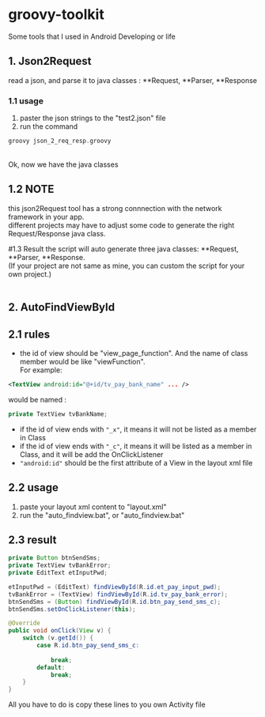 # groovy-toolkit
Some tools that I used in Android Developing or life


## 1. Json2Request 
read a json, and parse it to java classes : **Request, **Parser, **Response

### 1.1 usage
1. paster the json strings to the "test2.json" file
2. run the command 
```groovy
groovy json_2_req_resp.groovy
```
<br/>
Ok, now we have the java classes

	
## 1.2 NOTE
this json2Request tool has a strong connnection with the network framework in your app. <br/>
different projects may have to adjust some code to generate the right Request/Response java class.<br/>

#1.3 Result
the script will auto generate three java classes: **Request, **Parser, **Response. <br/>
(If your project are not same as mine, you can custom the script for your own project.)
<br/><br/>


## 2. AutoFindViewById

## 2.1 rules
* the id of view should be "view_page_function". And the name of class member would be like "viewFunction". <br/>
For example: <br/>
```xml
<TextView android:id="@+id/tv_pay_bank_name" ... /> 
```
would be named :
```java
private TextView tvBankName;
```
*  if the id of view ends with ```"_x"```, it means it will not be listed as a member in Class
* if the id of view ends with ```"_c"```, it means it will be listed as a member in Class, and it will be add the OnClickListener
* ``` "android:id" ``` should be the first attribute of a View in the layout xml file

## 2.2 usage
1. paste your layout xml content to "layout.xml"
2. run the "auto_findview.bat",  or "auto_findview.bat"

## 2.3 result
```java
private Button btnSendSms;
private TextView tvBankError;
private EditText etInputPwd;

etInputPwd = (EditText) findViewById(R.id.et_pay_input_pwd);
tvBankError = (TextView) findViewById(R.id.tv_pay_bank_error);
btnSendSms = (Button) findViewById(R.id.btn_pay_send_sms_c);
btnSendSms.setOnClickListener(this);

@Override
public void onClick(View v) {
	switch (v.getId()) {
		case R.id.btn_pay_send_sms_c:
			
			break;
		default:
			break;
	}
}

```
All you have to do is copy these lines to you own Activity file